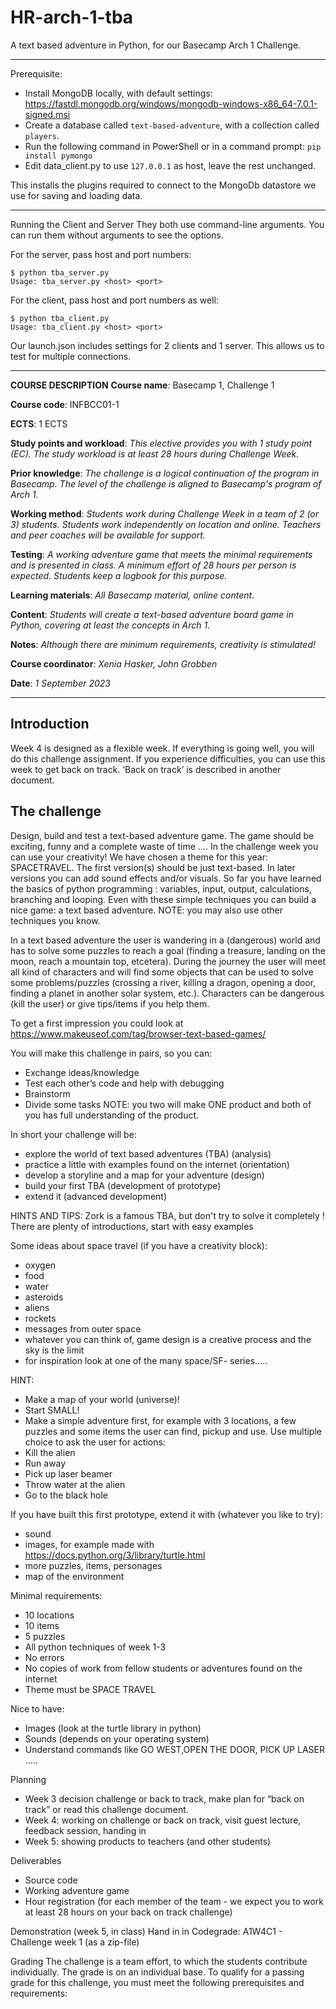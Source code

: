 # HR-arch-1-tba
A text based adventure in Python, for our Basecamp Arch 1 Challenge.

---

Prerequisite:


- Install MongoDB locally, with default settings: https://fastdl.mongodb.org/windows/mongodb-windows-x86_64-7.0.1-signed.msi
- Create a database called `text-based-adventure`, with a collection called `players`.
- Run the following command in PowerShell or in a command prompt: `pip install pymongo`
- Edit data_client.py to use `127.0.0.1` as host, leave the rest unchanged.

This installs the plugins required to connect to the MongoDb datastore we use for saving and loading data.

---

Running the Client and Server
They both use command-line arguments. You can run them without arguments to see the options.

For the server, pass host and port numbers:
```
$ python tba_server.py
Usage: tba_server.py <host> <port>
```

For the client, pass host and port numbers as well:
```
$ python tba_client.py
Usage: tba_client.py <host> <port>
```

Our launch.json includes settings for 2 clients and 1 server. This allows us to test for multiple connections.

---

**COURSE DESCRIPTION** 
**Course name**: Basecamp 1, Challenge 1 

**Course code**: INFBCC01-1 

**ECTS**: 1 ECTS 

**Study points and workload**: _This elective provides you with 1 study point (EC). The study workload is at least 28 hours during Challenge Week._

**Prior knowledge**: _The challenge is a logical continuation of the program in Basecamp. The level of the challenge is aligned to Basecamp's program of Arch 1._

**Working method**: _Students work during Challenge Week in a team of 2 (or 3) students. Students work independently on location and online. Teachers and peer coaches will be available for support._ 

**Testing**: _A working adventure game that meets the minimal requirements and is presented in class. A minimum effort of 28 hours per person is expected. Students keep a logbook for this purpose._ 

**Learning materials**: _All Basecamp material, online content._ 

**Content**: _Students will create a text-based adventure board game in Python, covering at least the concepts in Arch 1._ 

**Notes**: _Although there are minimum requirements, creativity is stimulated!_ 

**Course coordinator**: _Xenia Hasker, John Grobben_ 

**Date**: _1 September 2023_ 

---

## Introduction 

Week 4 is designed as a flexible week. If everything is going well, you will do this challenge assignment. If you experience difficulties, you can use this week to get back on track. ‘Back on track’ is described in another document. 

## The challenge 
Design, build and test a text-based adventure game. The game should be exciting, funny and a complete waste of time …. 
In the challenge week you can use your creativity! We have chosen a theme for this year: SPACETRAVEL. The first version(s) should be just text-based. In later versions you can add sound effects and/or visuals. 
So far you have learned the basics of python programming : variables, input, output, calculations, branching and looping. Even with these simple techniques you can build a nice game: a text based adventure. 
NOTE: you may also use other techniques you know. 

In a text based adventure the user is wandering in a (dangerous) world and has to solve some puzzles to reach a goal (finding a treasure, landing on the moon, reach a mountain top, etcetera). During the journey the user will meet all kind of characters and will find some objects that can be used to solve some problems/puzzles (crossing a river, killing a dragon, opening a door, finding a planet in another solar system, etc.). Characters can be dangerous  (kill the user) or give tips/items if you help them.  

To get a first impression you could look at https://www.makeuseof.com/tag/browser-text-based-games/  

You will make this challenge in pairs, so you can: 
- Exchange ideas/knowledge 
- Test each other’s code and help with debugging 
- Brainstorm 
- Divide some tasks 
NOTE: you two will make ONE product and both of you has full understanding of the product. 

In short your challenge will be: 
- explore the world of text based adventures (TBA) (analysis) 
- practice a little with examples found on the internet (orientation) 
- develop a storyline and a map for your adventure (design) 
- build your first TBA (development of prototype) 
- extend it (advanced development)  

HINTS AND TIPS: 
Zork is a famous TBA, but don't try to solve it completely !  
There are plenty of introductions, start with easy examples 

Some ideas about space travel (if you have a creativity block): 
- oxygen 
- food 
- water 
- asteroids 
- aliens 
- rockets 
- messages from outer space 
- whatever you can think of, game design is a creative process and the sky is the limit 
- for inspiration look at one of the many space/SF- series….. 

HINT: 
- Make a map of your world (universe)! 
- Start SMALL! 
- Make a simple adventure first, for example with 3 locations, a few puzzles and some items the user can find, pickup and use. Use multiple choice to ask the user for actions: 
- Kill the alien 
- Run away 
- Pick up laser beamer 
- Throw water at the alien 
- Go to the black hole 

If you have built this first prototype, extend it with (whatever you like to try): 
- sound 
- images, for example made with https://docs.python.org/3/library/turtle.html 
- more puzzles, items, personages 
- map of the environment 

Minimal requirements: 
- 10 locations 
- 10 items 
- 5 puzzles 
- All python techniques of week 1-3 
- No errors 
- No copies of work from fellow students or adventures found on the internet 
- Theme must be SPACE TRAVEL 

Nice to have: 
- Images (look at the turtle library in python) 
- Sounds (depends on your operating system) 
- Understand commands like GO WEST,OPEN THE DOOR, PICK UP LASER ….. 

Planning 
- Week 3 decision challenge or back to track, make plan for “back on track” or read this challenge document.  
- Week 4: working on challenge or back on track, visit guest lecture, feedback session, handing in 
- Week 5: showing products to teachers (and other students) 

Deliverables 
- Source code 
- Working adventure game 
- Hour registration (for each member of the team - we expect you to work at least 28 hours on your back on track challenge) 

Demonstration (week 5, in class) 
Hand in in Codegrade: A1W4C1 - Challenge week 1 (as a zip-file) 

Grading 
The challenge is a team effort, to which the students contribute individually. The grade is on an individual base. To qualify for a passing grade for this challenge, you must meet the following prerequisites and requirements: 

